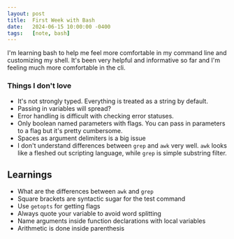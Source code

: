 ```yaml
---
layout: post
title:  First Week with Bash
date:   2024-06-15 10:00:00 -0400
tags:   [note, bash]
---
```


I'm learning bash to help me feel more comfortable in my command line and customizing
my shell. It's been very helpful and informative so far and I'm feeling much
more comfortable in the cli.

### Things I don't love
- It's not strongly typed. Everything is treated as a string by default.
- Passing in variables will spread?
- Error handling is difficult with checking error statuses.
- Only boolean named parameters with flags. You can pass in parameters to a flag but it's pretty cumbersome.
- Spaces as argument delimiters is a big issue
- I don't understand differences between `grep` and `awk` very well. `awk` looks like a fleshed out scripting language, while `grep` is simple substring filter.

## Learnings
- What are the differences between `awk` and `grep`
- Square brackets are syntactic sugar for the test command
- Use `getopts` for getting flags
- Always quote your variable to avoid word splitting
- Name arguments inside function declarations with local variables
- Arithmetic is done inside parenthesis
